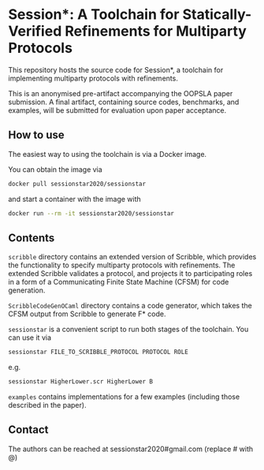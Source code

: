 # Session\*: A Toolchain for Statically-Verified Refinements for Multiparty Protocols

This repository hosts the source code for Session\*, a toolchain for
implementing multiparty protocols with refinements.

This is an anonymised pre-artifact accompanying the OOPSLA paper submission.
A final artifact, containing source codes, benchmarks, and examples, will be
submitted for evaluation upon paper acceptance.

## How to use

The easiest way to using the toolchain is via a Docker image.

You can obtain the image via

```bash
docker pull sessionstar2020/sessionstar
```

and start a container with the image with

```bash
docker run --rm -it sessionstar2020/sessionstar
```

## Contents

`scribble` directory contains an extended version of Scribble, which provides
the functionality to specify multiparty protocols with refinements.
The extended Scribble validates a protocol, and projects it to participating
roles in a form of a Communicating Finite State Machine (CFSM) for code
generation.

`ScribbleCodeGenOCaml` directory contains a code generator, which takes the CFSM
output from Scribble to generate F\* code.

`sessionstar` is a convenient script to run both stages of the toolchain.
You can use it via

```bash
sessionstar FILE_TO_SCRIBBLE_PROTOCOL PROTOCOL ROLE
```

e.g.

```bash
sessionstar HigherLower.scr HigherLower B
```

`examples` contains implementations for a few examples (including those
described in the paper).

## Contact

The authors can be reached at sessionstar2020#gmail.com (replace # with @)
